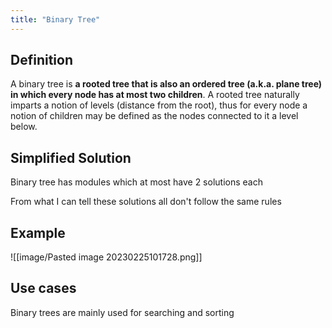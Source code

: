 ```yaml
---
title: "Binary Tree"
---
```

## Definition

A binary tree is **a rooted tree that is also an ordered tree (a.k.a. plane tree) in which every node has at most two children**. A rooted tree naturally imparts a notion of levels (distance from the root), thus for every node a notion of children may be defined as the nodes connected to it a level below.

## Simplified Solution
Binary tree has modules which at most have 2 solutions each

From what I can tell these solutions all don't follow the same rules

## Example

![[image/Pasted image 20230225101728.png]]


## Use cases

Binary trees are mainly used for searching and sorting

